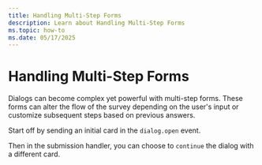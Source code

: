 ```yaml
---
title: Handling Multi-Step Forms
description: Learn about Handling Multi-Step Forms
ms.topic: how-to
ms.date: 05/17/2025
---
```



# Handling Multi-Step Forms

Dialogs can become complex yet powerful with multi-step forms. These forms can alter the flow of the survey depending on the user's input or customize subsequent steps based on previous answers.

Start off by sending an initial card in the `dialog.open` event.

<FileCodeBlock
    lang="typescript"
    src="/generated-snippets/ts/index.snippet.dialog-multi-step-step-1.ts"
/>

Then in the submission handler, you can choose to `continue` the dialog with a different card.

<FileCodeBlock
    lang="typescript"
    src="/generated-snippets/ts/index.snippet.dialog-submission-multistep.ts"
/>
